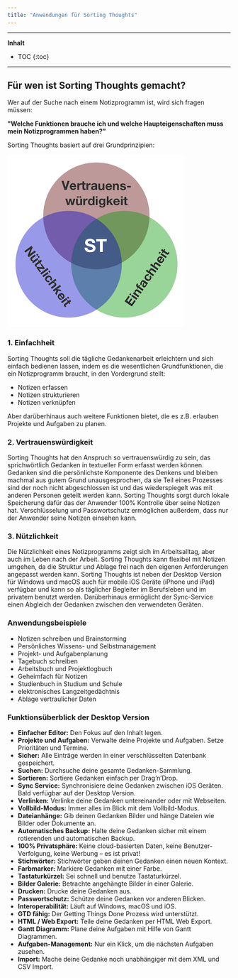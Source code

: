 ```yaml
---
title: "Anwendungen für Sorting Thoughts"
---
```

---------------
__Inhalt__
* TOC
{:toc}
---------------

## Für wen ist Sorting Thoughts gemacht?

Wer auf der Suche nach einem Notizprogramm ist, wird sich fragen müssen:

**"Welche Funktionen brauche ich und welche Haupteigenschaften muss mein Notizprogrammen haben?"**

Sorting Thoughts basiert auf drei Grundprinzipien:

![ST-Grundprinzipien](/assets/images/ST-Grundprinzipien.png)

### 1. Einfachheit

Sorting Thoughts soll die tägliche Gedankenarbeit erleichtern und sich einfach bedienen lassen, indem es die wesentlichen Grundfunktionen, die ein Notizprogramm braucht, in den Vordergrund stellt:

* Notizen erfassen
* Notizen strukturieren
* Notizen verknüpfen

Aber darüberhinaus auch weitere Funktionen bietet, die es z.B. erlauben Projekte und Aufgaben zu planen.

### 2. Vertrauenswürdigkeit

Sorting Thoughts hat den Anspruch so vertrauenswürdig zu sein, das sprichwörtlich Gedanken in textueller Form erfasst werden können. Gedanken sind die persönlichste Komponente des Denkens und bleiben machmal aus gutem Grund unausgesprochen, da sie Teil eines Prozesses sind der noch nicht abgeschlossen ist und das wiederspiegelt was mit anderen Personen geteilt werden kann. Sorting Thoughts sorgt durch lokale Speicherung dafür das der Anwender 100% Kontrolle über seine Notizen hat. Verschlüsselung und Passwortschutz ermöglichen außerdem, dass nur der Anwender seine Notizen einsehen kann.

### 3. Nützlichkeit

Die Nützlichkeit eines Notizprogramms zeigt sich im Arbeitsalltag, aber auch im Leben nach der Arbeit. Sorting Thoughts kann flexibel mit Notizen umgehen, da die Struktur und Ablage frei nach den eigenen Anforderungen angepasst werden kann. Sorting Thoughts ist neben der Desktop Version für Windows und macOS auch für mobile iOS Geräte (iPhone und iPad) verfügbar und kann so als täglicher Begleiter im Berufsleben und im privatem benutzt werden. Darüberhinaus ermöglicht der Sync-Service einen Abgleich der Gedanken zwischen den verwendeten Geräten.

### Anwendungsbeispiele

* Notizen schreiben und Brainstorming
* Persönliches Wissens- und Selbstmanagement
* Projekt- und Aufgabenplanung
* Tagebuch schreiben
* Arbeitsbuch und Projektlogbuch
* Geheimfach für Notizen
* Studienbuch	in Studium und Schule
* elektronisches Langzeitgedächtnis
* Ablage vertraulicher Daten

### Funktionsüberblick der Desktop Version

* **Einfacher Editor:** Den Fokus auf den Inhalt legen.
* **Projekte und Aufgaben:** Verwalte deine Projekte und Aufgaben. Setze Prioritäten und Termine.
* **Sicher:** Alle Einträge werden in einer verschlüsselten Datenbank gespeichert.
* **Suchen:** Durchsuche deine gesamte Gedanken-Sammlung.
* **Sortieren:** Sortiere Gedanken einfach per Drag’n’Drop.
* **Sync Service:** Synchronisiere deine Gedanken zwischen iOS Geräten. Bald verfügbar auf der Desktop Version.
* **Verlinken:** Verlinke deine Gedanken untereinander oder mit Webseiten.
* **Vollbild-Modus:** Immer alles im Blick mit dem Vollbild-Modus.
* **Dateianhänge:** Gib deinen Gedanken Bilder und hänge Dateien wie Bilder oder Dokumente an.
* **Automatisches Backup:** Halte deine Gedanken sicher mit einem rotierenden und automatischen Backup.
* **100% Privatsphäre:** Keine cloud-basierten Daten, keine Benutzer-Verfolgung, keine Werbung – es ist privat!
* **Stichwörter:** Stichwörter geben deinen Gedanken einen neuen Kontext.
* **Farbmarker:** Markiere Gedanken mit einer Farbe.
* **Tastaturkürzel:** Sei schnell und benutze Tastaturkürzel.
* **Bilder Galerie:** Betrachte angehängte Bilder in einer Galerie.
* **Drucken:** Drucke deine Gedanken aus.
* **Passwortschutz:** Schütze deine Gedanken vor anderen Blicken.
* **Interoperabilität:** Läuft auf Windows, macOS und iOS.
* **GTD fähig:** Der Getting Things Done Prozess wird unterstützt.
* **HTML / Web Export:** Teile deine Gedanken per HTML Web Export.
* **Gantt Diagramm:** Plane deine Aufgaben mit Hilfe von Gantt Diagrammen.
* **Aufgaben-Management:** Nur ein Klick, um die nächsten Aufgaben zusehen.
* **Import:** Mache deine Gedanke noch unabhängiger mit dem XML und CSV Import.
